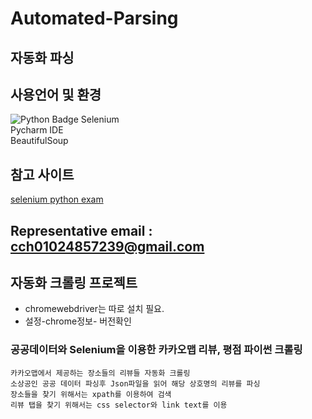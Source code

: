 # Automated-Parsing
## 자동화 파싱 

## 사용언어 및 환경
![Python Badge](https://img.shields.io/badge/-Python-9cf?style=flat-square&logo=Python)
Selenium  
Pycharm IDE  
BeautifulSoup

## 참고 사이트
[selenium python exam](https://selenium-python.readthedocs.io/locating-elements.html)

Representative email : cch01024857239@gmail.com
---

## 자동화 크롤링 프로젝트
* chromewebdriver는 따로 설치 필요.
* 설정-chrome정보- 버전확인

### 공공데이터와 Selenium을 이용한 카카오맵 리뷰, 평점 파이썬 크롤링
```text
카카오맵에서 제공하는 장소들의 리뷰들 자동화 크롤링 
소상공인 공공 데이터 파싱후 Json파일을 읽어 해당 상호명의 리뷰를 파싱 
장소들을 찾기 위해서는 xpath를 이용하여 검색
리뷰 탭을 찾기 위해서는 css selector와 link text를 이용
